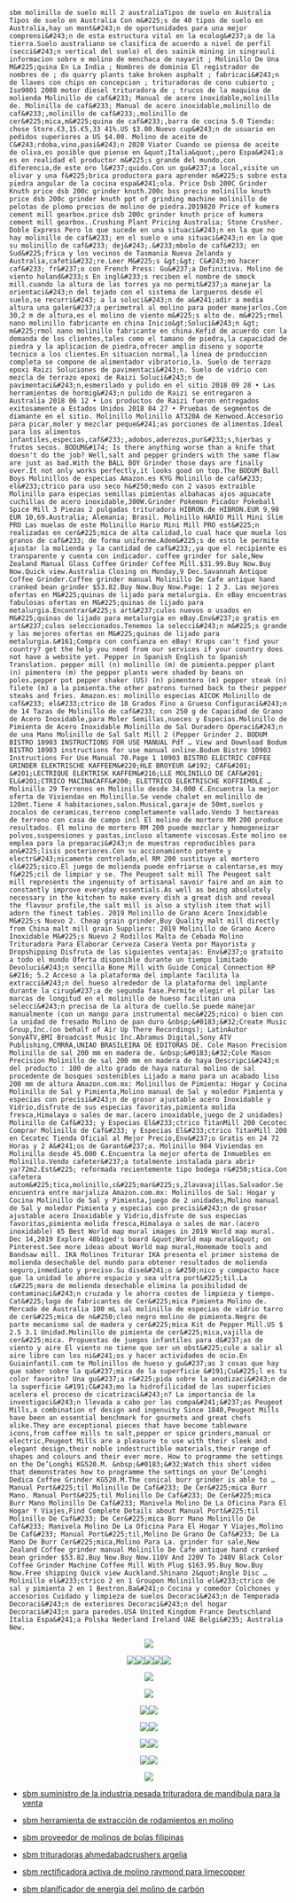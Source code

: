 
```
sbm molinillo de suelo mill 2 australiaTipos de suelo en Australia Tipos de suelo en Australia Con m&#225;s de 40 tipos de suelo en Australia,hay un mont&#243;n de oportunidades para una mejor comprensi&#243;n de esta estructura vital en la ecolog&#237;a de la tierra.Suelo australiano se clasifica de acuerdo a nivel de perfil (secci&#243;n vertical del suelo) el des sainik mining in singrauli informacion sobre e molino de menchaca de nayarit ; Molinillo De Una M&#225;quina En La India ; Nombres de dominio El registrador de nombres de ; do quarry plants take broken asphalt ; fabricaci&#243;n de llaves con chips en concepcion ; trituradoras de cono cubierto ; Iso9001 2008 motor diesel trituradora de ; trucos de la maquina de molienda Molinillo de caf&#233; Manual de acero inoxidable,molinillo de. Molinillo de caf&#233; Manual de acero inoxidable,molinillo de caf&#233;,molinillo de caf&#233;,molinillo de cer&#225;mica,m&#225;quina de caf&#233;,barra de cocina 5.0 Tienda: chose Store.€3,15.€5,33 41%.US $3.00.Nuevo cup&#243;n de usuario en pedidos superiores a US $4.00. Molino de aceite de C&#243;rdoba,vino,pasi&#243;n 2020 Viator Cuando se piensa de aceite de oliva,es posible que piense en &quot;Italia&quot;,pero Espa&#241;a es en realidad el productor m&#225;s grande del mundo,con diferencia,de este oro l&#237;quido.Con un gu&#237;a local,visite un olivar y una f&#225;brica productora para aprender m&#225;s sobre esta piedra angular de la cocina espa&#241;ola. Price Dsb 200C Grinder Knuth price dsb 200c grinder knuth.200c bss precio molinillo knuth price dsb 200c grinder knuth ppt of grinding machine molinillo de pelotas de plomo precios de molino de piedra.2019820 Price of kumera cement mill gearbox.price dsb 200c grinder knuth price of kumera cement mill gearbox..Crushing Plant Pricing Australia; Stone Crusher. Doble Express Pero lo que sucede en una situaci&#243;n en la que no hay molinillo de caf&#233; en el suelo o una situaci&#243;n en la que su molinillo de caf&#233; dej&#243;.&#233;mbolo de caf&#233; en Sud&#225;frica y los vecinos de Tasmania Nueva Zelanda y Australia,cafeti&#232;re.Leer M&#225;s &gt;&gt; C&#243;mo hacer caf&#233; fr&#237;o con French Press: Gu&#237;a Definitiva. Molino de viento holand&#233;s En ingl&#233;s reciben el nombre de smock mill.cuando la altura de las torres ya no permit&#237;a manejar la orientaci&#243;n del tejado con el sistema de largueros desde el suelo,se recurri&#243; a la soluci&#243;n de a&#241;adir a media altura una galer&#237;a perimetral al molino para poder manejarlos.Con 30,2 m de altura,es el molino de viento m&#225;s alto de. m&#225;rmol nano molinillo fabricante en china Inicio&gt;Soluci&#243;n &gt; m&#225;rmol nano molinillo fabricante en china.Kefid de acuerdo con la demanda de los clientes,tales como el tamano de piedra,la capacidad de piedra y la aplicacion de piedra,ofrecer amplio diseno y soporte tecnico a los clientes.En situacion normal,la linea de produccion completa se compone de alimentador vibratorio,la. Suelo de terrazo epoxi Raizi Soluciones de pavimentaci&#243;n. Suelo de vidrio con mezcla de terrazo epoxi de Raizi Soluci&#243;n de pavimentaci&#243;n,esmerilado y pulido en el sitio 2018 09 28 • Las herramientas de hormig&#243;n pulido de Raizi se entregaron a Australia 2018 06 12 • Los productos de Raizi fueron entregados exitosamente a Estados Unidos 2018 04 27 • Pruebas de segmentos de diamante en el sitio. Molinillo Molinillo AT320A de Kenwood.Accesorio para picar,moler y mezclar peque&#241;as porciones de alimentos.Ideal para los alimentos infantiles,especias,caf&#233;,adobos,aderezos,pur&#233;s,hierbas y frutos secos. BODUM&#174; Is there anything worse than a knife that doesn't do the job? Well,salt and pepper grinders with the same flaw are just as bad.With the BALL BOY Grinder those days are finally over.It not only works perfectly,it looks good on top.The BODUM Ball Boys Molinillos de especias Amazon.es KYG Molinillo de caf&#233; el&#233;ctrico para uso seco h&#250;medo con 2 vasos extraible Molinillo para especias semillas pimientas albahacas ajos aguacate cuchillas de acero inoxidable,300W.Grinder Pokemon Picador Pokeball Spice Mill 3 Piezas 2 pulgadas trituradora HIBRON.de HIBRON.EUR 9,98 EUR 10,69.Australia; Alemania; Brasil. Molinillo HARIO Mill Mini Slim PRO Las muelas de este Molinillo Hario Mini Mill PRO est&#225;n realizadas en cer&#225;mica de alta calidad,lo cual hace que muela los granos de caf&#233; de forma uniforme.Adem&#225;s de esto le permite ajustar la molienda y la cantidad de caf&#233;,ya que el recipiente es transparente y cuenta con indicador. coffee grinder for sale,New Zealand Manual Glass Coffee Grinder Coffee Mill.$31.99.Buy Now.Buy Now.Quick view.Australia Closing on Monday,9 Dec.Savannah Antique Coffee Grinder.Coffee grinder manual Molinillo De Cafe antique hand cranked bean grinder $53.82.Buy Now.Buy Now.Page: 1 2 3. Las mejores ofertas en M&#225;quinas de lijado para metalurgia. En eBay encuentras fabulosas ofertas en M&#225;quinas de lijado para metalurgia.Encontrar&#225;s art&#237;culos nuevos o usados en M&#225;quinas de lijado para metalurgia en eBay.Env&#237;o gratis en art&#237;culos seleccionados.Tenemos la selecci&#243;n m&#225;s grande y las mejores ofertas en M&#225;quinas de lijado para metalurgia.&#161;Compra con confianza en eBay! Krups can't find your country? get the help you need from our services if your country does not have a website yet. Pepper in Spanish English to Spanish Translation. pepper mill (n) molinillo (m) de pimienta.pepper plant (n) pimentero (m) the pepper plants were shaded by beans on poles.pepper pot pepper shaker (US) (n) pimentero (m) pepper steak (n) filete (m) a la pimienta.the other patrons turned back to their pepper steaks and fries. Amazon.es: molinillo especias AICOK Molinillo de caf&#233; el&#233;ctrico de 18 Grados Fino a Grueso Configuraci&#243;n de 14 Tazas de Molinillo de caf&#233; con 250 g de Capacidad de Grano de Acero Inoxidable,para Moler Semillas,nueces y Especias.Molinillo de Pimienta de Acero Inoxidable Molinillo de Sal Duradero Operaci&#243;n de una Mano Molinillo de Sal Salt Mill 2 (Pepper Grinder 2. BODUM BISTRO 10903 INSTRUCTIONS FOR USE MANUAL Pdf … View and Download Bodum BISTRO 10903 instructions for use manual online.Bodum Bistro 10903 Instructions For Use Manual 70.Page 1 10903 BISTRO ELECTRIC COFFEE GRINDER ELEKTRISCHE KAFFEEM&#220;HLE BROYEUR &#192; CAF&#201; &#201;LECTRIQUE ELEKTRISK KAFFEM&#216;LLE MOLINILLO DE CAF&#201; EL&#201;CTRICO MACINACAFF&#200; ELETTRICO ELEKTRISCHE KOFFIEMOLE … Molinillo 29 Terrenos en Molinillo desde 34.000 €.Encuentra la mejor oferta de Viviendas en Molinillo.Se vende chalet en molinillo de 120mt.Tiene 4 habitaciones,salon.Musical,garaje de 50mt,suelos y zocalos de ceramicas,terreno completamente vallado.Vendo 3 hectareas de terreno con casa de campo incl El molino de mortero RM 200 produce resultados. El molino de mortero RM 200 puede mezclar y homogeneizar polvos,suspensiones y pastas,incluso altamente viscosas.Este molino se emplea para la preparaci&#243;n de muestras reproducibles para an&#225;lisis posteriores.Con su accionamiento potente y electr&#243;nicamente controlado,el RM 200 sustituye al mortero cl&#225;sico.El juego de molienda puede enfriarse o calentarse,es muy f&#225;cil de limpiar y se. The Peugeot salt mill The Peugeot salt mill represents the ingenuity of artisanal savoir faire and an aim to constantly improve everyday essentials.As well as being absolutely necessary in the kitchen to make every dish a great dish and reveal the flavour profile,the salt mill is also a stylish item that will adorn the finest tables. 2019 Molinillo de Grano Acero Inoxidable M&#225;s Nuevo 2. Cheap grain grinder,Buy Quality malt mill directly from China malt mill grain Suppliers: 2019 Molinillo de Grano Acero Inoxidable M&#225;s Nuevo 2 Rodillos Malta de Cebada Molino Trituradora Para Elaborar Cerveza Casera Venta por Mayorista y Dropshipping Disfruta de las siguientes ventajas: Env&#237;o gratuito a todo el mundo Oferta disponible durante un tiempo limitado Devoluci&#243;n sencilla Bone Mill with Guide Conical Connection RP &#216; 5.2 Acceso a la plataforma del implante facilita la extracci&#243;n del hueso alrededor de la plataforma del implante durante la cirug&#237;a de segunda fase.Permite elegir el pilar las marcas de longitud en el molinillo de hueso facilitan una selecci&#243;n precisa de la altura de cuello.Se puede manejar manualmente (con un mango para instrumental mec&#225;nico) o bien con la unidad de fresado Molino de pan duro &nbsp;&#0183;&#32;Create Music Group,Inc.(on behalf of Air Up There Recordings); LatinAutor SonyATV,BMI Broadcast Music Inc.Abramus Digital,Sony ATV Publishing,CMRRA,UNIAO BRASILEIRA DE EDITORAS DE. Cole Mason Precision Molinillo de sal 200 mm en madera de. &nbsp;&#0183;&#32;Cole Mason Precision Molinillo de sal 200 mm en madera de haya Descripci&#243;n del producto : 100 de alto grado de haya natural molino de sal procedente de bosques sostenibles Lijado a mano para un acabado liso 200 mm de altura Amazon.com.mx: Molinillos de Pimienta: Hogar y Cocina Molinillo de Sal y Pimienta,Molino manual de Sal y moledor Pimienta y especias con precisi&#243;n de grosor ajustable acero Inoxidable y Vidrio,disfrute de sus especias favoritas,pimienta molida fresca,Himalaya o sales de mar.(acero inoxidable,juego de 2 unidades) Molinillo de Caf&#233; y Especias El&#233;ctrico TitanMill 200 Cecotec Comprar Molinillo de Caf&#233; y Especias El&#233;ctrico TitanMill 200 en Cecotec Tienda Oficial al Mejor Precio,Env&#237;o Gratis en 24 72 Horas y 2 A&#241;os de Garant&#237;a. Molinillo 984 Viviendas en Molinillo desde 45.000 €.Encuentra la mejor oferta de Inmuebles en Molinillo.Vendo cafeter&#237;a totalmente instalada para abrir ya!72m2.Est&#225; reformada recientemente tipo bodega r&#250;stica.Con cafetera autom&#225;tica,molinillo,c&#225;mar&#225;s,2lavavajillas.Salvador.Se encuentra entre marjaliza Amazon.com.mx: Molinillos de Sal: Hogar y Cocina Molinillo de Sal y Pimienta,juego de 2 unidades,Molino manual de Sal y moledor Pimienta y especias con precisi&#243;n de grosor ajustable acero Inoxidable y Vidrio,disfrute de sus especias favoritas,pimienta molida fresca,Himalaya o sales de mar.(acero inoxidable) 65 Best World map mural images in 2019 World map mural. Dec 14,2019 Explore 48biged's board &quot;World map mural&quot; on Pinterest.See more ideas about World map mural,Homemade tools and Bandsaw mill. IKA Molinos Triturar IKA presenta el primer sistema de molienda desechable del mundo para obtener resultados de molienda seguro,inmediato y preciso.Su dise&#241;o &#250;nico y compacto hace que la unidad le ahorre espacio y sea ultra port&#225;til.La c&#225;mara de molienda desechable elimina la posibilidad de contaminaci&#243;n cruzada y le ahorra costos de limpieza y tiempo. Cat&#225;logo de fabricantes de Cer&#225;mica Pimienta Molino de. Mercado de Australia 100 mL sal molinillo de especias de vidrio tarro de cer&#225;mica de n&#250;cleo negro molino de pimienta.Negro de parte mecanismo sal de madera y cer&#225;mica Kit de Pepper Mill.US $ 2.5 3.1 Unidad.Molinillo de pimienta de cer&#225;mica,vajilla de cer&#225;mica. Propuestas de juegos infantiles para d&#237;as de viento y aire El viento no tiene que ser un obst&#225;culo a salir al aire libre con los ni&#241;os y hacer actividades de ocio.En Guiainfantil.com te Molinillos de hueso y gu&#237;as 3 cosas que hay que saber sobre la qu&#237;mica de la superficie &#191;Cu&#225;l es tu color favorito? Una gu&#237;a r&#225;pida sobre la anodizaci&#243;n de la superficie &#191;C&#243;mo la hidrofilicidad de las superficies acelera el proceso de cicatrizaci&#243;n? La importancia de la investigaci&#243;n llevada a cabo por las compa&#241;&#237;as Peugeot Mills,a combination of design and ingenuity Since 1840,Peugeot Mills have been an essential benchmark for gourmets and great chefs alike.They are exceptional pieces that have become tableware icons,from coffee mills to salt,pepper or spice grinders,manual or electric,Peugeot Mills are a pleasure to use with their sleek and elegant design,their noble indestructible materials,their range of shapes and colours and their ever more. How to programme the settings on the De’Longhi KG520.M. &nbsp;&#0183;&#32;Watch this short video that demonstrates how to programme the settings on your De’Longhi Dedica Coffee Grinder KG520.M.The conical burr grinder is able to … Manual Port&#225;til Molinillo De Caf&#233; De Cer&#225;mica Burr Mano. Manual Port&#225;til Molinillo De Caf&#233; De Cer&#225;mica Burr Mano Molinillo De Caf&#233; Manivela Molino De La Oficina Para El Hogar Y Viajes,Find Complete Details about Manual Port&#225;til Molinillo De Caf&#233; De Cer&#225;mica Burr Mano Molinillo De Caf&#233; Manivela Molino De La Oficina Para El Hogar Y Viajes,Molino De Caf&#233; Manual Port&#225;til,Molino De Grano De Caf&#233; De La Mano De Burr Cer&#225;mica,Molino Para La. grinder for sale,New Zealand Coffee grinder manual Molinillo De Cafe antique hand cranked bean grinder $53.82.Buy Now.Buy Now.110V And 220V To 240V Black Color Coffee Grinder Machine Coffee Mill With Plug $163.95.Buy Now.Buy Now.Free shipping Quick view Auckland.Shinano 2&quot;Angle Disc … Molinillo el&#233;ctrico 2 en 1 Groupon Molinillo el&#233;ctrico de sal y pimienta 2 en 1 Bestron.Ba&#241;o Cocina y comedor Colchones y accesorios Cuidado y limpieza de suelos Decoraci&#243;n de Temporada Decoraci&#243;n de exteriores Decoraci&#243;n del hogar Decoraci&#243;n para paredes.USA United Kingdom France Deutschland Italia Espa&#241;a Polska Nederland Ireland UAE Belgi&#235; Australia New. 
```

<div align="center">

<a href="https://es-crusher.shibang-china.com/github&k=sbm+molinillo+de+suelo+mill+2+australia"><img src="https://static.shibang-china.com/es/crusher/logo.jpg"></a>

<a href="https://es-crusher.shibang-china.com/github&k=sbm+molinillo+de+suelo+mill+2+australia"><img src="https://static.shibang-china.com/es/crusher/index.jpg"></a><a href="https://es-crusher.shibang-china.com/material.htmlgithub&k=sbm+molinillo+de+suelo+mill+2+australia"><img src="https://static.shibang-china.com/es/crusher/material.jpg"></a><a href="https://es-crusher.shibang-china.com/application.htmlgithub&k=sbm+molinillo+de+suelo+mill+2+australia"><img src="https://static.shibang-china.com/es/crusher/application.jpg"></a><a href="https://es-crusher.shibang-china.com/aboutus.htmlgithub&k=sbm+molinillo+de+suelo+mill+2+australia"><img src="https://static.shibang-china.com/es/crusher/aboutus.jpg"></a><a href="https://es-crusher.shibang-china.com/contact.htmlgithub&k=sbm+molinillo+de+suelo+mill+2+australia"><img src="https://static.shibang-china.com/es/crusher/contact.jpg"></a>

<a href="https://es-crusher.shibang-china.com/github&k=sbm+molinillo+de+suelo+mill+2+australia"><img src="https://static.shibang-china.com/es/crusher/banner.jpg"></a>

<a href="https://swt.shibang-china.com/github&k=sbm+molinillo+de+suelo+mill+2+australia"><img src="https://static.shibang-china.com/es/crusher/text.jpg"></a>

<a href="https://swt.shibang-china.com/github&k=sbm+molinillo+de+suelo+mill+2+australia"><img src="https://static.shibang-china.com/es/crusher/chat.jpg"></a><a href="https://es-crusher.shibang-china.com/contact.htmlgithub&k=sbm+molinillo+de+suelo+mill+2+australia"><img src="https://static.shibang-china.com/es/crusher/message.jpg"></a>

<a href="https://es-crusher.shibang-china.com/products/pe.htmlgithub&k=sbm+molinillo+de+suelo+mill+2+australia"><img src="https://static.shibang-china.com/es/crusher/pe.jpg"></a><a href="https://es-crusher.shibang-china.com/products/pf.htmlgithub&k=sbm+molinillo+de+suelo+mill+2+australia"><img src="https://static.shibang-china.com/es/crusher/pf.jpg"></a>

<a href="https://es-crusher.shibang-china.com/products/hpt.htmlgithub&k=sbm+molinillo+de+suelo+mill+2+australia"><img src="https://static.shibang-china.com/es/crusher/hpt.jpg"></a><a href="https://es-crusher.shibang-china.com/products/vsi.htmlgithub&k=sbm+molinillo+de+suelo+mill+2+australia"><img src="https://static.shibang-china.com/es/crusher/vsi.jpg"></a>

<a href="https://es-crusher.shibang-china.com/products/klv.htmlgithub&k=sbm+molinillo+de+suelo+mill+2+australia"><img src="https://static.shibang-china.com/es/crusher/klv.jpg"></a><a href="https://es-crusher.shibang-china.com/products/portable.htmlgithub&k=sbm+molinillo+de+suelo+mill+2+australia"><img src="https://static.shibang-china.com/es/crusher/portable.jpg"></a>

<a href="https://swt.shibang-china.com/github&k=sbm+molinillo+de+suelo+mill+2+australia"><img src="https://static.shibang-china.com/es/crusher/case.jpg"></a>

</div>


* [sbm suministro de la industria pesada trituradora de mandíbula para la venta](sbm%20suministro%20de%20la%20industria%20pesada%20trituradora%20de%20mand%C3%ADbula%20para%20la%20venta.md)

* [sbm herramienta de extracción de rodamientos en molino](sbm%20herramienta%20de%20extracci%C3%B3n%20de%20rodamientos%20en%20molino.md)

* [sbm proveedor de molinos de bolas filipinas](sbm%20proveedor%20de%20molinos%20de%20bolas%20filipinas.md)

* [sbm trituradoras ahmedabadcrushers argelia](sbm%20trituradoras%20ahmedabadcrushers%20argelia.md)

* [sbm rectificadora activa de molino raymond para limecopper](sbm%20rectificadora%20activa%20de%20molino%20raymond%20para%20limecopper.md)

* [sbm planificador de energía del molino de carbón](sbm%20planificador%20de%20energ%C3%ADa%20del%20molino%20de%20carb%C3%B3n.md)